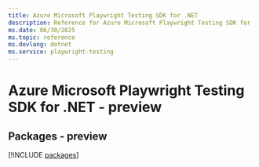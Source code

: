 ```yaml
---
title: Azure Microsoft Playwright Testing SDK for .NET
description: Reference for Azure Microsoft Playwright Testing SDK for .NET
ms.date: 06/30/2025
ms.topic: reference
ms.devlang: dotnet
ms.service: playwright-testing
---
```

# Azure Microsoft Playwright Testing SDK for .NET - preview
## Packages - preview
[!INCLUDE [packages](microsoft-playwright-testing-index.md)]